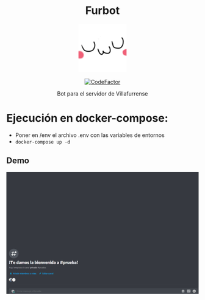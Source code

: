 <h1 align="center">Furbot</h1>

<p align="center">
    <img  width=25% src="./assets/furbot_logo.png"  >
</p>


<div align="center"><a href="https://www.codefactor.io/repository/github/tekofx/furbot"><img src="https://www.codefactor.io/repository/github/tekofx/furbot/badge" alt="CodeFactor" /></a></div>

<p align="center">Bot para el servidor de Villafurrense</p>

# Ejecución en docker-compose:
- Poner en /env el archivo .env con las variables de entornos
- `docker-compose up -d`


## Demo
![Demo](assets/demo.gif)

